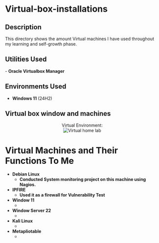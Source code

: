 # Virtual-box-installations


<h2>Description</h2>
This directory shows the amount Virtual machines I have used throughout my learning and self-growth phase.
<br />


<h2>Utilities Used</h2>
- <b>Oracle Virtualbox Manager</b>  

<h2>Environments Used </h2>

- <b>Windows 11</b> (24H2)

<h2>Virtual box window and machines</h2>

<p align="center">
Virtual Environment</b>: <br/>
<img src="https://imgur.com/IyCyIxp.png" alt="Virtual home lab"/>
<br />

# Virtual Machines and Their Functions To Me
- <b> Debian Linux</b>
  - <b> Conducted System monitoring project on this machine using Nagios.</b>
- <b> IPFIRE</b>
  - <b> Used it as a firewall for Vulnerability Test</b>
- <b> Window 11 </b>
  - <b></b>
- <b> Window Server 22</b>
  - <b></b>
- <b> Kali Linux</b>
  - <b></b>
- <b> Metapliotable </b>
  - <b></b>



<!--
 ```diff
- text in red
+ text in green
! text in orange
# text in gray
@@ text in purple (and bold)@@
```
--!>
